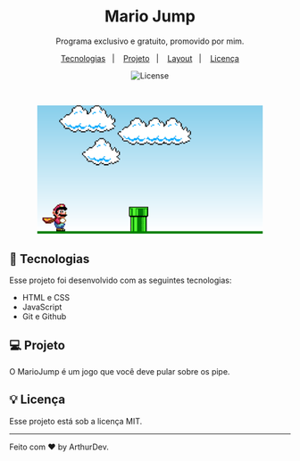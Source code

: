 <h1 align="center"> Mario Jump </h1>

<p align="center">
Programa exclusivo e gratuito, promovido por mim.
</p>

<p align="center">
  <a href="#-tecnologias">Tecnologias</a>&nbsp;&nbsp;&nbsp;|&nbsp;&nbsp;&nbsp;
  <a href="#-projeto">Projeto</a>&nbsp;&nbsp;&nbsp;|&nbsp;&nbsp;&nbsp;
  <a href="#-layout">Layout</a>&nbsp;&nbsp;&nbsp;|&nbsp;&nbsp;&nbsp;
  <a href="#memo-licença">Licença</a>
</p>

<p align="center">
  <img alt="License" src="https://img.shields.io/static/v1?label=license&message=MIT&color=49AA26&labelColor=000000">
</p>

<br>

<p align="center">
  <img alt="Mario Jump" src=".github/preview.png" style="width: 80%; margin: auto;">
</p>

## 🚀 Tecnologias

Esse projeto foi desenvolvido com as seguintes tecnologias:

- HTML e CSS
- JavaScript
- Git e Github

## 💻 Projeto

O MarioJump é um jogo que você deve pular sobre os pipe.


## 💡 Licença

Esse projeto está sob a licença MIT.

---

Feito com ♥ by ArthurDev.